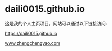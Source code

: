 # daili0015.github.io

这是我的个人主页项目，网站可以通过以下链接访问:

https://daili0015.github.io

www.zhengchengyao.com

